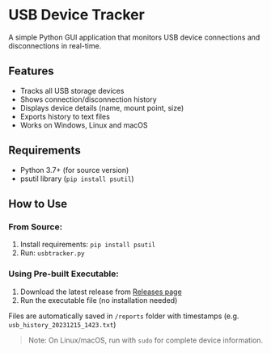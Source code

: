 # USB Device Tracker

A simple Python GUI application that monitors USB device connections and disconnections in real-time.

## Features
- Tracks all USB storage devices
- Shows connection/disconnection history
- Displays device details (name, mount point, size)
- Exports history to text files
- Works on Windows, Linux and macOS

## Requirements
- Python 3.7+ (for source version)
- psutil library (`pip install psutil`)

## How to Use

### From Source:
1. Install requirements: `pip install psutil`
2. Run: `usbtracker.py`

### Using Pre-built Executable:
1. Download the latest release from [Releases page](https://github.com/spark1ch/kernel-console/releases/tag/1.0)
2. Run the executable file (no installation needed)

Files are automatically saved in `/reports` folder with timestamps (e.g. `usb_history_20231215_1423.txt`)

> Note: On Linux/macOS, run with `sudo` for complete device information.
